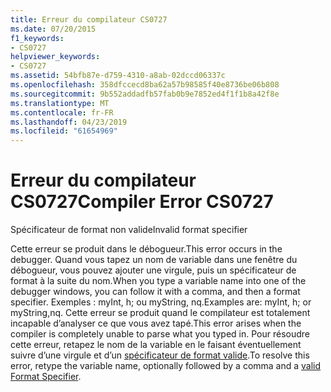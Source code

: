 ```yaml
---
title: Erreur du compilateur CS0727
ms.date: 07/20/2015
f1_keywords:
- CS0727
helpviewer_keywords:
- CS0727
ms.assetid: 54bfb87e-d759-4310-a8ab-02dccd06337c
ms.openlocfilehash: 358dfccecd8ba62a57b98585f40e8736be06b808
ms.sourcegitcommit: 9b552addadfb57fab0b9e7852ed4f1f1b8a42f8e
ms.translationtype: MT
ms.contentlocale: fr-FR
ms.lasthandoff: 04/23/2019
ms.locfileid: "61654969"
---
```

# <a name="compiler-error-cs0727"></a><span data-ttu-id="b9217-102">Erreur du compilateur CS0727</span><span class="sxs-lookup"><span data-stu-id="b9217-102">Compiler Error CS0727</span></span>
<span data-ttu-id="b9217-103">Spécificateur de format non valide</span><span class="sxs-lookup"><span data-stu-id="b9217-103">Invalid format specifier</span></span>  
  
 <span data-ttu-id="b9217-104">Cette erreur se produit dans le débogueur.</span><span class="sxs-lookup"><span data-stu-id="b9217-104">This error occurs in the debugger.</span></span> <span data-ttu-id="b9217-105">Quand vous tapez un nom de variable dans une fenêtre du débogueur, vous pouvez ajouter une virgule, puis un spécificateur de format à la suite du nom.</span><span class="sxs-lookup"><span data-stu-id="b9217-105">When you type a variable name into one of the debugger windows, you can follow it with a comma, and then a format specifier.</span></span> <span data-ttu-id="b9217-106">Exemples : myInt, h; ou myString, nq.</span><span class="sxs-lookup"><span data-stu-id="b9217-106">Examples are: myInt, h; or myString,nq.</span></span> <span data-ttu-id="b9217-107">Cette erreur se produit quand le compilateur est totalement incapable d’analyser ce que vous avez tapé.</span><span class="sxs-lookup"><span data-stu-id="b9217-107">This error arises when the compiler is completely unable to parse what you typed in.</span></span> <span data-ttu-id="b9217-108">Pour résoudre cette erreur, retapez le nom de la variable en le faisant éventuellement suivre d’une virgule et d’un [spécificateur de format valide](/visualstudio/debugger/format-specifiers-in-csharp).</span><span class="sxs-lookup"><span data-stu-id="b9217-108">To resolve this error, retype the variable name, optionally followed by a comma and a [valid Format Specifier](/visualstudio/debugger/format-specifiers-in-csharp).</span></span>
